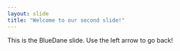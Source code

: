 ```yaml
---
layout: slide
title: "Welcome to our second slide!"
---
```

This is the BlueDane slide. 
Use the left arrow to go back!
